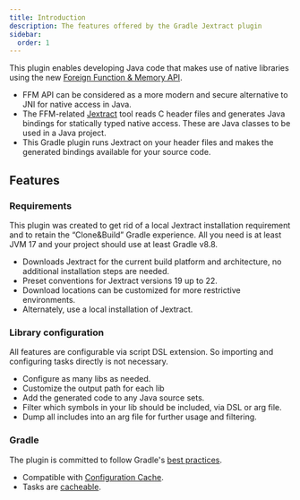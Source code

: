 ```yaml
---
title: Introduction
description: The features offered by the Gradle Jextract plugin
sidebar:
  order: 1
---
```


This plugin enables developing Java code that makes use of native libraries using the new [Foreign Function & Memory API][ffm].

- FFM API can be considered as a more modern and secure alternative to JNI for native access in Java.
- The FFM-related [Jextract] tool reads C header files and generates Java bindings for statically typed native access. These are Java classes to be used in a Java project.
- This Gradle plugin runs Jextract on your header files and makes the generated bindings available for your source code.

## Features

### Requirements

This plugin was created to get rid of a local Jextract installation requirement and to retain the “Clone&Build” Gradle experience.
All you need is at least JVM 17 and your project should use at least Gradle v8.8.

- Downloads Jextract for the current build platform and architecture, no additional installation steps are needed.
- Preset conventions for Jextract versions 19 up to 22.
- Download locations can be customized for more restrictive environments.
- Alternately, use a local installation of Jextract.

### Library configuration

All features are configurable via script DSL extension.
So importing and configuring tasks directly is not necessary.

- Configure as many libs as needed.
- Customize the output path for each lib
- Add the generated code to any Java source sets.
- Filter which symbols in your lib should be included, via DSL or arg file.
- Dump all includes into an arg file for further usage and filtering.

### Gradle

The plugin is committed to follow Gradle's [best practices].

- Compatible with [Configuration Cache].
- Tasks are [cacheable][build cache].

[jextract]: https://jdk.java.net/jextract/
[ffm]: https://openjdk.org/jeps/454
[configuration cache]: https://docs.gradle.org/current/userguide/configuration_cache.html
[build cache]: https://docs.gradle.org/current/userguide/build_cache.html
[best practices]: https://docs.gradle.org/current/userguide/best_practices.html
